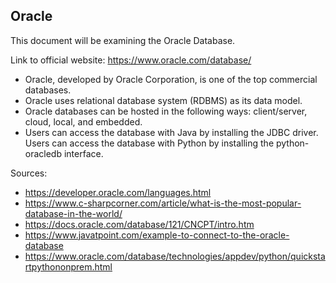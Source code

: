 ## Oracle
This document will be examining the Oracle Database.

Link to official website: https://www.oracle.com/database/

* Oracle, developed by Oracle Corporation, is one of the top commercial databases.
* Oracle uses relational database system (RDBMS) as its data model.
* Oracle databases can be hosted in the following ways: client/server, cloud, local, and embedded.
* Users can access the database with Java by installing the JDBC driver. Users can access the database with Python by installing the python-oracledb interface.

Sources:

* https://developer.oracle.com/languages.html
* https://www.c-sharpcorner.com/article/what-is-the-most-popular-database-in-the-world/
* https://docs.oracle.com/database/121/CNCPT/intro.htm
* https://www.javatpoint.com/example-to-connect-to-the-oracle-database
* https://www.oracle.com/database/technologies/appdev/python/quickstartpythononprem.html
